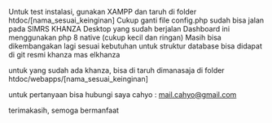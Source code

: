 Untuk test instalasi, gunakan XAMPP dan taruh di folder htdoc/[nama_sesuai_keinginan]
Cukup ganti file config.php sudah bisa jalan pada SIMRS KHANZA Desktop yang sudah berjalan
Dashboard ini menggunakan php 8 native (cukup kecil dan ringan)
Masih bisa dikembangakan lagi sesuai kebutuhan
untuk struktur database bisa didapat di git resmi khanza mas elkhanza

untuk yang sudah ada khanza, bisa di taruh dimanasaja di folder htdoc/webapps/[nama_sesuai_keinginan]

untuk pertanyaan bisa hubungi saya 
cahyo : mail.cahyo@gmail.com

terimakasih, semoga bermanfaat

